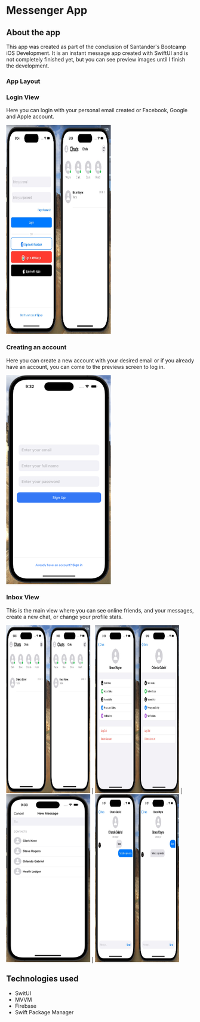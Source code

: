 # Messenger App

## About the app

This app was created as part of the conclusion of Santander's Bootcamp iOS Development. 
It is an instant message app created with SwiftUI and is not completely finished yet, but you can see preview images until I finish the development.

### App Layout

### Login View
Here you can login with your personal email created or Facebook, Google and Apple account.

<img src="https://github.com/og1421/MessengerApp/blob/main/Imagens/LoginView.jpeg"
height="560" width="280">


### Creating an account
Here you can create a new account with your desired email or if you already have an account, you can come to the previews screen to log in.

<img src="https://github.com/og1421/MessengerApp/blob/main/Imagens/CreatingAccount.png"
height="560" width="280">

### Inbox View
This is the main view where you can see online friends, and your messages, create a new chat, or change your profile stats.

<img src="https://github.com/og1421/MessengerApp/blob/main/Imagens/InboxView.jpeg"
height="450" width="225"> | <img src="https://github.com/og1421/MessengerApp/blob/main/Imagens/ProfileView.jpeg"
height="450" width="225"> | <img src="https://github.com/og1421/MessengerApp/blob/main/Imagens/NewMessage.png"
height="450" width="225"> | <img src=https://github.com/og1421/MessengerApp/blob/main/Imagens/ChatView.jpeg
height="450" width="225">


## Technologies used
- SwitUI 
- MVVM
- Firebase
- Swift Package Manager
